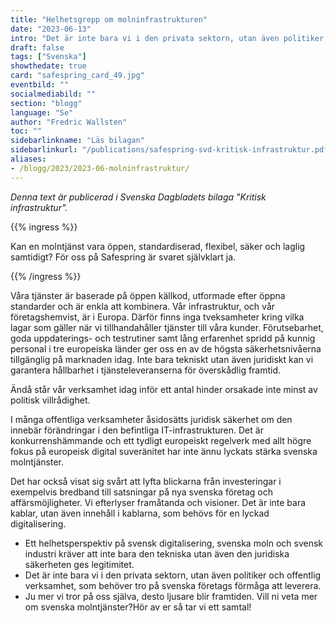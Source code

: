```yaml
---
title: "Helhetsgrepp om molninfrastrukturen"
date: "2023-06-13"
intro: "Det är inte bara vi i den privata sektorn, utan även politiker och offentlig verksamhet, som behöver tro på svenska företags förmåga att leverera."
draft: false
tags: ["Svenska"]
showthedate: true
card: "safespring_card_49.jpg"
eventbild: ""
socialmediabild: ""
section: "blogg"
language: "Se"
author: "Fredric Wallsten"
toc: ""
sidebarlinkname: "Läs bilagan"
sidebarlinkurl: "/publications/safespring-svd-kritisk-infrastruktur.pdf"
aliases:
- /blogg/2023/2023-06-molninfrastruktur/
---
```


*Denna text är publicerad i Svenska Dagbladets bilaga "Kritisk infrastruktur".*

{{% ingress %}}

Kan en molntjänst vara öppen, standardiserad, flexibel, säker och laglig samtidigt? För oss på Safespring är svaret självklart ja.

{{% /ingress %}}

Våra tjänster är baserade på öppen källkod, utformade efter öppna standarder och är enkla att kombinera. Vår infrastruktur, och vår företagshemvist, är i Europa. Därför finns inga tveksamheter kring vilka lagar som gäller när vi tillhandahåller tjänster till våra kunder. Förutsebarhet, goda uppdaterings- och testrutiner samt lång erfarenhet spridd på kunnig personal i tre europeiska länder ger oss en av de högsta säkerhetsnivåerna tillgänglig på marknaden idag. Inte bara tekniskt utan även juridiskt kan vi garantera hållbarhet i tjänsteleveranserna för överskådlig framtid.

Ändå står vår verksamhet idag inför ett antal hinder orsakade inte minst av politisk villrådighet.

I många offentliga verksamheter åsidosätts juridisk säkerhet om den innebär förändringar i den befintliga IT-infrastrukturen. Det är konkurrenshämmande och ett tydligt europeiskt regelverk med allt högre fokus på europeisk digital suveränitet har inte ännu lyckats stärka svenska molntjänster.

Det har också visat sig svårt att lyfta blickarna från investeringar i exempelvis bredband till satsningar på nya svenska företag och affärsmöjligheter. Vi efterlyser framåtanda och visioner. Det är inte bara kablar, utan även innehåll i kablarna, som behövs för en lyckad digitalisering.

- Ett helhetsperspektiv på svensk digitalisering, svenska moln och svensk industri kräver att inte bara den tekniska utan även den juridiska säkerheten ges legitimitet.
- Det är inte bara vi i den privata sektorn, utan även politiker och offentlig verksamhet, som behöver tro på svenska företags förmåga att leverera.
- Ju mer vi tror på oss själva, desto ljusare blir framtiden. Vill ni veta mer om svenska molntjänster?Hör av er så tar vi ett samtal!
